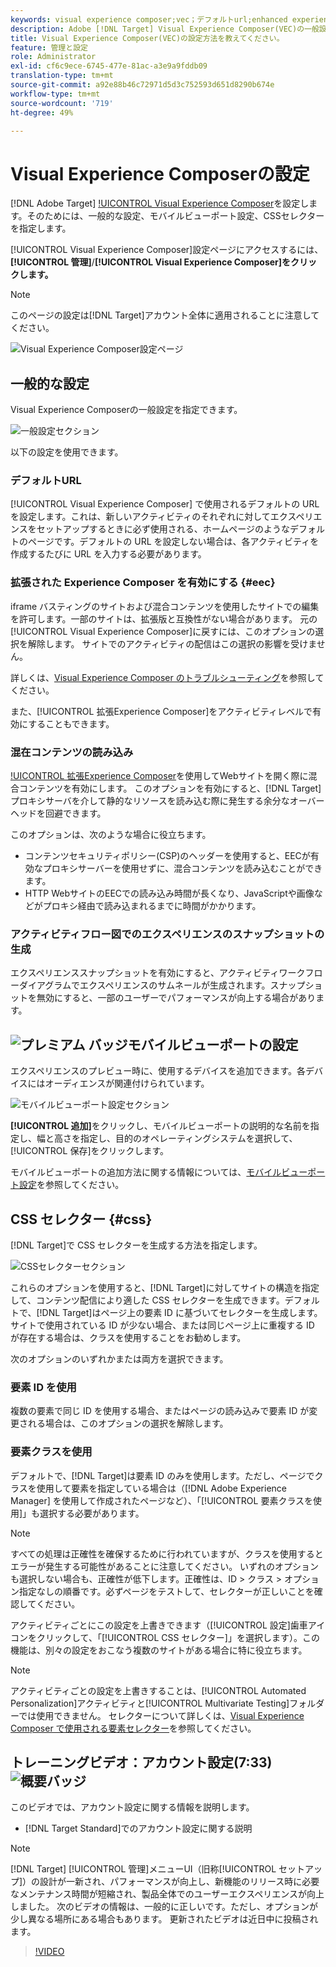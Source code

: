 ```yaml
---
keywords: visual experience composer;vec；デフォルトurl;enhanced experience composer;eec;mixed content;experience snapshots;mobile viewport;css;cssセレクター
description: Adobe [!DNL Target] Visual Experience Composer(VEC)の一般設定、モバイルビューポート設定、CSSセレクターを指定して、ビジュアルExperience Composerを設定する方法を説明します。
title: Visual Experience Composer(VEC)の設定方法を教えてください。
feature: 管理と設定
role: Administrator
exl-id: cf6c9ece-6745-477e-81ac-a3e9a9fddb09
translation-type: tm+mt
source-git-commit: a92e88b46c72971d5d3c752593d651d8290b674e
workflow-type: tm+mt
source-wordcount: '719'
ht-degree: 49%

---
```


# Visual Experience Composerの設定

[!DNL Adobe Target] [!UICONTROL Visual Experience Composer](VEC)を設定します。そのためには、一般的な設定、モバイルビューポート設定、CSSセレクターを指定します。

[!UICONTROL Visual Experience Composer]設定ページにアクセスするには、**[!UICONTROL 管理]**/**[!UICONTROL Visual Experience Composer]をクリックします。**

>[!NOTE]
>
>このページの設定は[!DNL Target]アカウント全体に適用されることに注意してください。

![Visual Experience Composer設定ページ](/help/administrating-target/assets/vec.png)

## 一般的な設定

Visual Experience Composerの一般設定を指定できます。

![一般設定セクション](/help/administrating-target/assets/general-settings.png)

以下の設定を使用できます。

### デフォルトURL

[!UICONTROL Visual Experience Composer] で使用されるデフォルトの URL を設定します。これは、新しいアクティビティのそれぞれに対してエクスペリエンスをセットアップするときに必ず使用される、ホームページのようなデフォルトのページです。デフォルトの URL を設定しない場合は、各アクティビティを作成するたびに URL を入力する必要があります。

### 拡張された Experience Composer を有効にする {#eec}

iframe バスティングのサイトおよび混合コンテンツを使用したサイトでの編集を許可します。一部のサイトは、拡張版と互換性がない場合があります。 元の[!UICONTROL Visual Experience Composer]に戻すには、このオプションの選択を解除します。 サイトでのアクティビティの配信はこの選択の影響を受けません。

詳しくは、[Visual Experience Composer のトラブルシューティング](/help/c-experiences/c-visual-experience-composer/r-troubleshoot-composer/troubleshoot-composer.md)を参照してください。

また、[!UICONTROL 拡張Experience Composer]をアクティビティレベルで有効にすることもできます。

### 混在コンテンツの読み込み

[!UICONTROL 拡張Experience Composer](EEC)を使用してWebサイトを開く際に混合コンテンツを有効にします。 このオプションを有効にすると、[!DNL Target]プロキシサーバを介して静的なリソースを読み込む際に発生する余分なオーバーヘッドを回避できます。

このオプションは、次のような場合に役立ちます。

* コンテンツセキュリティポリシー(CSP)のヘッダーを使用すると、EECが有効なプロキシサーバーを使用せずに、混合コンテンツを読み込むことができます。
* HTTP WebサイトのEECでの読み込み時間が長くなり、JavaScriptや画像などがプロキシ経由で読み込まれるまでに時間がかかります。

### アクティビティフロー図でのエクスペリエンスのスナップショットの生成

エクスペリエンススナップショットを有効にすると、アクティビティワークフローダイアグラムでエクスペリエンスのサムネールが生成されます。スナップショットを無効にすると、一部のユーザーでパフォーマンスが向上する場合があります。

## ![プレミアム](/help/assets/premium.png) バッジモバイルビューポートの設定

エクスペリエンスのプレビュー時に、使用するデバイスを追加できます。各デバイスにはオーディエンスが関連付けられています。

![モバイルビューポート設定セクション](/help/administrating-target/assets/mobile-viewport-configuration.png)

**[!UICONTROL 追加]**&#x200B;をクリックし、モバイルビューポートの説明的な名前を指定し、幅と高さを指定し、目的のオペレーティングシステムを選択して、[!UICONTROL 保存]をクリックします。

モバイルビューポートの追加方法に関する情報については、[モバイルビューポート設定](/help/c-experiences/c-visual-experience-composer/mobile-viewports.md)を参照してください。

## CSS セレクター {#css}

[!DNL Target]で CSS セレクターを生成する方法を指定します。

![CSSセレクターセクション](/help/administrating-target/assets/css-selectors.png)

これらのオプションを使用すると、[!DNL Target]に対してサイトの構造を指定して、コンテンツ配信により適した CSS セレクターを生成できます。デフォルトで、[!DNL Target]はページ上の要素 ID に基づいてセレクターを生成します。サイトで使用されている ID が少ない場合、または同じページ上に重複する ID が存在する場合は、クラスを使用することをお勧めします。

次のオプションのいずれかまたは両方を選択できます。

### 要素 ID を使用

複数の要素で同じ ID を使用する場合、またはページの読み込みで要素 ID が変更される場合は、このオプションの選択を解除します。

### 要素クラスを使用

デフォルトで、[!DNL Target]は要素 ID のみを使用します。ただし、ページでクラスを使用して要素を指定している場合は（[!DNL Adobe Experience Manager] を使用して作成されたページなど）、「[!UICONTROL 要素クラスを使用]」も選択する必要があります。

>[!NOTE]
>
>すべての処理は正確性を確保するために行われていますが、クラスを使用するとエラーが発生する可能性があることに注意してください。 いずれのオプションも選択しない場合も、正確性が低下します。正確性は、ID > クラス > オプション指定なしの順番です。必ずページをテストして、セレクターが正しいことを確認してください。

アクティビティごとにこの設定を上書きできます（[!UICONTROL 設定]歯車アイコンをクリックして、「[!UICONTROL CSS セレクター]」を選択します）。この機能は、別々の設定をおこなう複数のサイトがある場合に特に役立ちます。

>[!NOTE]
>
>アクティビティごとの設定を上書きすることは、[!UICONTROL Automated Personalization]アクティビティと[!UICONTROL Multivariate Testing]フォルダーでは使用できません。  セレクターについて詳しくは、[Visual Experience Composer で使用される要素セレクター](/help/c-experiences/c-visual-experience-composer/vec-selectors.md)を参照してください。

## トレーニングビデオ：アカウント設定(7:33) ![概要バッジ](/help/assets/overview.png)

このビデオでは、アカウント設定に関する情報を説明します。

* [!DNL Target Standard]でのアカウント設定に関する説明

>[!NOTE]
>
>[!DNL Target] [!UICONTROL 管理]メニューUI（旧称[!UICONTROL セットアップ]）の設計が一新され、パフォーマンスが向上し、新機能のリリース時に必要なメンテナンス時間が短縮され、製品全体でのユーザーエクスペリエンスが向上しました。 次のビデオの情報は、一般的に正しいです。ただし、オプションが少し異なる場所にある場合もあります。 更新されたビデオは近日中に投稿されます。

>[!VIDEO](https://video.tv.adobe.com/v/17379)
